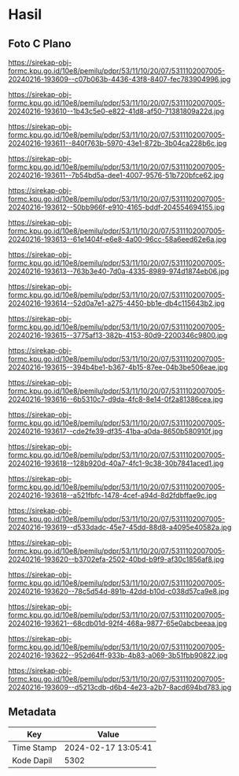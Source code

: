 # Hasil

## Foto C Plano

https://sirekap-obj-formc.kpu.go.id/10e8/pemilu/pdpr/53/11/10/20/07/5311102007005-20240216-193609--c07b063b-4436-43f8-8407-fec783904996.jpg

https://sirekap-obj-formc.kpu.go.id/10e8/pemilu/pdpr/53/11/10/20/07/5311102007005-20240216-193610--1b43c5e0-e822-41d8-af50-71381809a22d.jpg

https://sirekap-obj-formc.kpu.go.id/10e8/pemilu/pdpr/53/11/10/20/07/5311102007005-20240216-193611--840f763b-5970-43e1-872b-3b04ca228b6c.jpg

https://sirekap-obj-formc.kpu.go.id/10e8/pemilu/pdpr/53/11/10/20/07/5311102007005-20240216-193611--7b54bd5a-dee1-4007-9576-51b720bfce62.jpg

https://sirekap-obj-formc.kpu.go.id/10e8/pemilu/pdpr/53/11/10/20/07/5311102007005-20240216-193612--50bb966f-e910-4165-bddf-204554694155.jpg

https://sirekap-obj-formc.kpu.go.id/10e8/pemilu/pdpr/53/11/10/20/07/5311102007005-20240216-193613--61e1404f-e6e8-4a00-96cc-58a6eed62e6a.jpg

https://sirekap-obj-formc.kpu.go.id/10e8/pemilu/pdpr/53/11/10/20/07/5311102007005-20240216-193613--763b3e40-7d0a-4335-8989-974d1874eb06.jpg

https://sirekap-obj-formc.kpu.go.id/10e8/pemilu/pdpr/53/11/10/20/07/5311102007005-20240216-193614--52d0a7e1-a275-4450-bb1e-db4c115643b2.jpg

https://sirekap-obj-formc.kpu.go.id/10e8/pemilu/pdpr/53/11/10/20/07/5311102007005-20240216-193615--3775af13-382b-4153-80d9-2200346c9800.jpg

https://sirekap-obj-formc.kpu.go.id/10e8/pemilu/pdpr/53/11/10/20/07/5311102007005-20240216-193615--394b4be1-b367-4b15-87ee-04b3be506eae.jpg

https://sirekap-obj-formc.kpu.go.id/10e8/pemilu/pdpr/53/11/10/20/07/5311102007005-20240216-193616--6b5310c7-d9da-4fc8-8e14-0f2a81386cea.jpg

https://sirekap-obj-formc.kpu.go.id/10e8/pemilu/pdpr/53/11/10/20/07/5311102007005-20240216-193617--cde2fe39-df35-41ba-a0da-8650b580910f.jpg

https://sirekap-obj-formc.kpu.go.id/10e8/pemilu/pdpr/53/11/10/20/07/5311102007005-20240216-193618--128b920d-40a7-4fc1-9c38-30b7841aced1.jpg

https://sirekap-obj-formc.kpu.go.id/10e8/pemilu/pdpr/53/11/10/20/07/5311102007005-20240216-193618--a521fbfc-1478-4cef-a94d-8d2fdbffae9c.jpg

https://sirekap-obj-formc.kpu.go.id/10e8/pemilu/pdpr/53/11/10/20/07/5311102007005-20240216-193619--d533dadc-45e7-45dd-88d8-a4095e40582a.jpg

https://sirekap-obj-formc.kpu.go.id/10e8/pemilu/pdpr/53/11/10/20/07/5311102007005-20240216-193620--b3702efa-2502-40bd-b9f9-af30c1856af8.jpg

https://sirekap-obj-formc.kpu.go.id/10e8/pemilu/pdpr/53/11/10/20/07/5311102007005-20240216-193620--78c5d54d-891b-42dd-b10d-c038d57ca9e8.jpg

https://sirekap-obj-formc.kpu.go.id/10e8/pemilu/pdpr/53/11/10/20/07/5311102007005-20240216-193621--68cdb01d-92f4-468a-9877-65e0abcbeeaa.jpg

https://sirekap-obj-formc.kpu.go.id/10e8/pemilu/pdpr/53/11/10/20/07/5311102007005-20240216-193622--952d64ff-933b-4b83-a069-3b51fbb90822.jpg

https://sirekap-obj-formc.kpu.go.id/10e8/pemilu/pdpr/53/11/10/20/07/5311102007005-20240216-193609--d5213cdb-d6b4-4e23-a2b7-8acd694bd783.jpg


## Metadata

| Key        | Value               |
| ---------- | ------------------- |
| Time Stamp | 2024-02-17 13:05:41 |
| Kode Dapil | 5302                |



